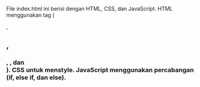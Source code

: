 File index.html ini berisi dengan HTML, CSS, dan JavaScript. HTML menggunakan tag (<p>, <h2>, <h3>, <a>, dan <footer>). CSS untuk menstyle. JavaScript menggunakan percabangan (if, else if, dan else).
